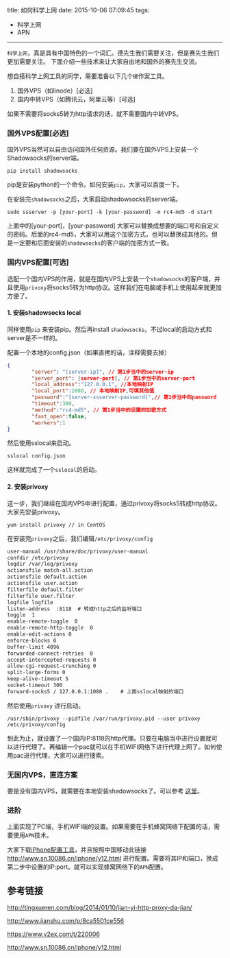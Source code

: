 title: 如何科学上网
date: 2015-10-06 07:09:45
tags:
- 科学上网
- APN

---

`科学上网`，真是具有中国特色的一个词汇。德先生我们需要关注，但是赛先生我们更加需要关注。
下面介绍一些技术来让大家自由地和国外的赛先生交流。

想自搭科学上网工具的同学，需要准备以下几个`硬`作案工具。

 1. 国外VPS（如linode）[必选]
 2. 国内中转VPS（如腾讯云，阿里云等）[可选]

如果不需要将socks5转为http请求的话，就不需要国内中转VPS。

### 国外VPS配置[必选]
国外VPS当然可以自由访问国外任何资源。我们要在国外VPS上安装一个Shadowsocks的server端。
```shell
pip install shadowsocks
```
pip是安装python的一个命令。如何安装`pip`，大家可以百度一下。

在安装完`shadowsocks`之后，大家启动shadowsocks的server端。
```shell
sudo ssserver -p [your-port] -k [your-password] -m rc4-md5 -d start
```
上面中的[your-port]，[your-password] 大家可以替换成想要的端口号和自定义的密码。后面的rc4-md5，大家可以用这个加密方式，也可以替换成其他的。但是一定要和后面安装的`shadowsocks`的客户端的加密方式一致。

### 国内VPS配置[可选]
选配一个国内VPS的作用，就是在国内VPS上安装一个`shadowsocks`的客户端，并且使用`privoxy`将socks5转为http协议。这样我们在电脑或手机上使用起来就更加方便了。

#### 1. 安装shadowsocks local
同样使用`pip` 来安装pip。然后再install `shadowsocks`。不过local的启动方式和server是不一样的。

配置一个本地的config.json（如果直拷的话，注释需要去掉）
```json
{
        "server": "[server-ip]", // 第1步当中的server-ip
        "server_port": [server-port], // 第1步当中的server-port
        "local_address":"127.0.0.1", //本地映射IP
        "local_port":1080, // 本地映射IP,可填其他值
        "password":"[server-ssserver-password]",// 第1步当中的password
        "timeout":300,
        "method":"rc4-md5", // 第1步当中的设置的加密方式
        "fast_open":false,
        "workers":1
}
```
然后使用sslocal来启动。
```shell
sslocal config.json
```

这样就完成了一个`sslocal`的启动。

#### 2. 安装privoxy

这一步，我们继续在国内VPS中进行配置，通过privoxy将socks5转成http协议。大家先安装privoxy。
```shell
yum install privoxy // in CentOS
```
在安装完`privoxy`之后，我们编辑`/etc/privoxy/config`
```html
user-manual /usr/share/doc/privoxy/user-manual
confdir /etc/privoxy
logdir /var/log/privoxy
actionsfile match-all.action
actionsfile default.action
actionsfile user.action
filterfile default.filter
filterfile user.filter
logfile logfile
listen-address  :8118  # 转成http之后的监听端口
toggle  1
enable-remote-toggle  0
enable-remote-http-toggle  0
enable-edit-actions 0
enforce-blocks 0
buffer-limit 4096
forwarded-connect-retries  0
accept-intercepted-requests 0
allow-cgi-request-crunching 0
split-large-forms 0
keep-alive-timeout 5
socket-timeout 300
forward-socks5 / 127.0.0.1:1080 .    # 上面sslocal映射的端口
```

然后使用`privoxy` 进行启动。
```shell
/usr/sbin/privoxy --pidfile /var/run/privoxy.pid --user privoxy /etc/privoxy/config
```

到此为止，就设置了一个国内IP:8118的http代理。只要在电脑当中进行设置就可以进行代理了。再编辑一个pac就可以在手机WIFI网络下进行代理上网了。如何使用pac进行代理，大家可以进行搜索。

### 无国内VPS，直连方案

要是没有国内VPS，就需要在本地安装shadowsocks了。可以参考 [这里](http://www.jianshu.com/p/8ca5501ce556)。


### 进阶

上面实现了PC端，手机WIFI端的设置。如果需要在手机蜂窝网络下配置的话，需要使用`APN`技术。

大家下载[iPhone配置工具](https://support.apple.com/kb/DL1081?locale=zh_CN&viewlocale=zh_CN)，并且按照中国移动此链接 http://www.sn.10086.cn/iphone/y12.html 进行配置。需要将其IP和端口，换成第二步中设置的IP:port。就可以实现蜂窝网络下的`APN`配置。


## 参考链接

http://tingxueren.com/blog/2014/01/10/jian-yi-http-proxy-da-jian/

http://www.jianshu.com/p/8ca5501ce556

https://www.v2ex.com/t/220006

http://www.sn.10086.cn/iphone/y12.html

